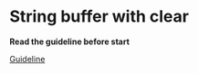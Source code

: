 # String buffer with clear

**Read the guideline before start**

[Guideline](https://github.com/mate-academy/js_task-guideline/blob/master/README.md)
